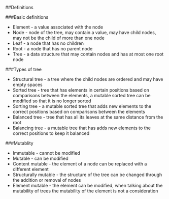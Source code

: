 
##Definitions

###Basic definitions

* Element - a value associated with the node
* Node - node of the tree, may contain a value, may have child nodes, may not be the child of more than one node
* Leaf - a node that has no children
* Root - a node that has no parent node
* Tree - a data structure that may contain nodes and has at most one root node

###Types of tree

* Structural tree - a tree where the child nodes are ordered and may have empty spaces
* Sorted tree - tree that has elements in certain positions based on comparisons between the elements, a mutable sorted
tree can be modified so that it is no longer sorted
* Sorting tree - a mutable sorted tree that adds new elements to the correct positions based on comparisons between the
elements
* Balanced tree - tree that has all its leaves at the same distance from the root
* Balancing tree - a mutable tree that has adds new elements to the correct positions to keep it balanced

###Mutablity

* Immutable - cannot be modified
* Mutable - can be modified
* Content mutable - the element of a node can be replaced with a different element
* Structurally mutable - the structure of the tree can be changed through the addition or removal of nodes
* Element mutable - the element can be modified, when talking about the mutability of trees the mutability of the
element is not a consideration
